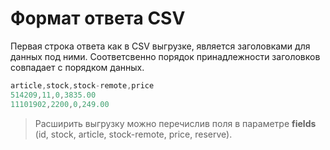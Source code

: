 # Формат ответа CSV

Первая строка ответа как в CSV выгрузке, является заголовками для данных под ними. Соответсвенно порядок принадлежности заголовков совпадает с порядком данных.

```javascript
article,stock,stock-remote,price
514209,11,0,3835.00
11101902,2200,0,249.00
```

> Расширить выгрузку можно перечислив поля в параметре **fields** \(id, stock, article, stock-remote, price, reserve\).

